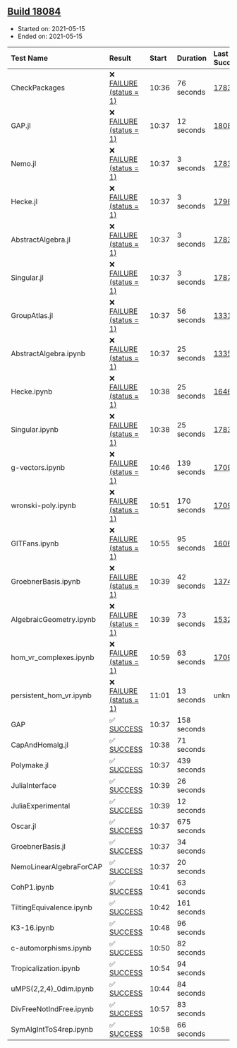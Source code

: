 ## [Build 18084](https://oscarci.mathematik.uni-kl.de/job/oscar/18084/)

* Started on: 2021-05-15
* Ended on: 2021-05-15

| Test Name    | Result | Start | Duration | Last Success | First Failure |
|:-------------|:-------|:------|:---------|:-------------|:--------------|
| CheckPackages | ❌ [FAILURE (status = 1)](https://oscarci.mathematik.uni-kl.de/job/oscar/18084/artifact/logs/build-18084/CheckPackages.log) | 10:36 | 76 seconds | [17832](https://oscarci.mathematik.uni-kl.de/job/oscar/17832/) | [17833](https://oscarci.mathematik.uni-kl.de/job/oscar/17833/) |
| GAP.jl | ❌ [FAILURE (status = 1)](https://oscarci.mathematik.uni-kl.de/job/oscar/18084/artifact/logs/build-18084/GAP.jl.log) | 10:37 | 12 seconds | [18083](https://oscarci.mathematik.uni-kl.de/job/oscar/18083/) | [18084](https://oscarci.mathematik.uni-kl.de/job/oscar/18084/) |
| Nemo.jl | ❌ [FAILURE (status = 1)](https://oscarci.mathematik.uni-kl.de/job/oscar/18084/artifact/logs/build-18084/Nemo.jl.log) | 10:37 | 3 seconds | [17835](https://oscarci.mathematik.uni-kl.de/job/oscar/17835/) | [17836](https://oscarci.mathematik.uni-kl.de/job/oscar/17836/) |
| Hecke.jl | ❌ [FAILURE (status = 1)](https://oscarci.mathematik.uni-kl.de/job/oscar/18084/artifact/logs/build-18084/Hecke.jl.log) | 10:37 | 3 seconds | [17987](https://oscarci.mathematik.uni-kl.de/job/oscar/17987/) | [17988](https://oscarci.mathematik.uni-kl.de/job/oscar/17988/) |
| AbstractAlgebra.jl | ❌ [FAILURE (status = 1)](https://oscarci.mathematik.uni-kl.de/job/oscar/18084/artifact/logs/build-18084/AbstractAlgebra.jl.log) | 10:37 | 3 seconds | [17831](https://oscarci.mathematik.uni-kl.de/job/oscar/17831/) | [17832](https://oscarci.mathematik.uni-kl.de/job/oscar/17832/) |
| Singular.jl | ❌ [FAILURE (status = 1)](https://oscarci.mathematik.uni-kl.de/job/oscar/18084/artifact/logs/build-18084/Singular.jl.log) | 10:37 | 3 seconds | [17871](https://oscarci.mathematik.uni-kl.de/job/oscar/17871/) | [17872](https://oscarci.mathematik.uni-kl.de/job/oscar/17872/) |
| GroupAtlas.jl | ❌ [FAILURE (status = 1)](https://oscarci.mathematik.uni-kl.de/job/oscar/18084/artifact/logs/build-18084/GroupAtlas.jl.log) | 10:37 | 56 seconds | [13311](https://oscarci.mathematik.uni-kl.de/job/oscar/13311/) | [13312](https://oscarci.mathematik.uni-kl.de/job/oscar/13312/) |
| AbstractAlgebra.ipynb | ❌ [FAILURE (status = 1)](https://oscarci.mathematik.uni-kl.de/job/oscar/18084/artifact/logs/build-18084/AbstractAlgebra.ipynb.log) | 10:37 | 25 seconds | [13355](https://oscarci.mathematik.uni-kl.de/job/oscar/13355/) | [13356](https://oscarci.mathematik.uni-kl.de/job/oscar/13356/) |
| Hecke.ipynb | ❌ [FAILURE (status = 1)](https://oscarci.mathematik.uni-kl.de/job/oscar/18084/artifact/logs/build-18084/Hecke.ipynb.log) | 10:38 | 25 seconds | [16463](https://oscarci.mathematik.uni-kl.de/job/oscar/16463/) | [16464](https://oscarci.mathematik.uni-kl.de/job/oscar/16464/) |
| Singular.ipynb | ❌ [FAILURE (status = 1)](https://oscarci.mathematik.uni-kl.de/job/oscar/18084/artifact/logs/build-18084/Singular.ipynb.log) | 10:38 | 25 seconds | [17835](https://oscarci.mathematik.uni-kl.de/job/oscar/17835/) | [17836](https://oscarci.mathematik.uni-kl.de/job/oscar/17836/) |
| g-vectors.ipynb | ❌ [FAILURE (status = 1)](https://oscarci.mathematik.uni-kl.de/job/oscar/18084/artifact/logs/build-18084/g-vectors.ipynb.log) | 10:46 | 139 seconds | [17099](https://oscarci.mathematik.uni-kl.de/job/oscar/17099/) | [17100](https://oscarci.mathematik.uni-kl.de/job/oscar/17100/) |
| wronski-poly.ipynb | ❌ [FAILURE (status = 1)](https://oscarci.mathematik.uni-kl.de/job/oscar/18084/artifact/logs/build-18084/wronski-poly.ipynb.log) | 10:51 | 170 seconds | [17098](https://oscarci.mathematik.uni-kl.de/job/oscar/17098/) | [17099](https://oscarci.mathematik.uni-kl.de/job/oscar/17099/) |
| GITFans.ipynb | ❌ [FAILURE (status = 1)](https://oscarci.mathematik.uni-kl.de/job/oscar/18084/artifact/logs/build-18084/GITFans.ipynb.log) | 10:55 | 95 seconds | [16068](https://oscarci.mathematik.uni-kl.de/job/oscar/16068/) | [16069](https://oscarci.mathematik.uni-kl.de/job/oscar/16069/) |
| GroebnerBasis.ipynb | ❌ [FAILURE (status = 1)](https://oscarci.mathematik.uni-kl.de/job/oscar/18084/artifact/logs/build-18084/GroebnerBasis.ipynb.log) | 10:39 | 42 seconds | [13748](https://oscarci.mathematik.uni-kl.de/job/oscar/13748/) | [13749](https://oscarci.mathematik.uni-kl.de/job/oscar/13749/) |
| AlgebraicGeometry.ipynb | ❌ [FAILURE (status = 1)](https://oscarci.mathematik.uni-kl.de/job/oscar/18084/artifact/logs/build-18084/AlgebraicGeometry.ipynb.log) | 10:39 | 73 seconds | [15322](https://oscarci.mathematik.uni-kl.de/job/oscar/15322/) | [15323](https://oscarci.mathematik.uni-kl.de/job/oscar/15323/) |
| hom_vr_complexes.ipynb | ❌ [FAILURE (status = 1)](https://oscarci.mathematik.uni-kl.de/job/oscar/18084/artifact/logs/build-18084/hom_vr_complexes.ipynb.log) | 10:59 | 63 seconds | [17099](https://oscarci.mathematik.uni-kl.de/job/oscar/17099/) | [17100](https://oscarci.mathematik.uni-kl.de/job/oscar/17100/) |
| persistent_hom_vr.ipynb | ❌ [FAILURE (status = 1)](https://oscarci.mathematik.uni-kl.de/job/oscar/18084/artifact/logs/build-18084/persistent_hom_vr.ipynb.log) | 11:01 | 13 seconds | unknown | unknown |
| GAP | ✅ [SUCCESS](https://oscarci.mathematik.uni-kl.de/job/oscar/18084/artifact/logs/build-18084/GAP.log) | 10:37 | 158 seconds |  |  |
| CapAndHomalg.jl | ✅ [SUCCESS](https://oscarci.mathematik.uni-kl.de/job/oscar/18084/artifact/logs/build-18084/CapAndHomalg.jl.log) | 10:38 | 71 seconds |  |  |
| Polymake.jl | ✅ [SUCCESS](https://oscarci.mathematik.uni-kl.de/job/oscar/18084/artifact/logs/build-18084/Polymake.jl.log) | 10:37 | 439 seconds |  |  |
| JuliaInterface | ✅ [SUCCESS](https://oscarci.mathematik.uni-kl.de/job/oscar/18084/artifact/logs/build-18084/JuliaInterface.log) | 10:39 | 26 seconds |  |  |
| JuliaExperimental | ✅ [SUCCESS](https://oscarci.mathematik.uni-kl.de/job/oscar/18084/artifact/logs/build-18084/JuliaExperimental.log) | 10:39 | 12 seconds |  |  |
| Oscar.jl | ✅ [SUCCESS](https://oscarci.mathematik.uni-kl.de/job/oscar/18084/artifact/logs/build-18084/Oscar.jl.log) | 10:37 | 675 seconds |  |  |
| GroebnerBasis.jl | ✅ [SUCCESS](https://oscarci.mathematik.uni-kl.de/job/oscar/18084/artifact/logs/build-18084/GroebnerBasis.jl.log) | 10:37 | 34 seconds |  |  |
| NemoLinearAlgebraForCAP | ✅ [SUCCESS](https://oscarci.mathematik.uni-kl.de/job/oscar/18084/artifact/logs/build-18084/NemoLinearAlgebraForCAP.log) | 10:37 | 20 seconds |  |  |
| CohP1.ipynb | ✅ [SUCCESS](https://oscarci.mathematik.uni-kl.de/job/oscar/18084/artifact/logs/build-18084/CohP1.ipynb.log) | 10:41 | 63 seconds |  |  |
| TiltingEquivalence.ipynb | ✅ [SUCCESS](https://oscarci.mathematik.uni-kl.de/job/oscar/18084/artifact/logs/build-18084/TiltingEquivalence.ipynb.log) | 10:42 | 161 seconds |  |  |
| K3-16.ipynb | ✅ [SUCCESS](https://oscarci.mathematik.uni-kl.de/job/oscar/18084/artifact/logs/build-18084/K3-16.ipynb.log) | 10:48 | 96 seconds |  |  |
| c-automorphisms.ipynb | ✅ [SUCCESS](https://oscarci.mathematik.uni-kl.de/job/oscar/18084/artifact/logs/build-18084/c-automorphisms.ipynb.log) | 10:50 | 82 seconds |  |  |
| Tropicalization.ipynb | ✅ [SUCCESS](https://oscarci.mathematik.uni-kl.de/job/oscar/18084/artifact/logs/build-18084/Tropicalization.ipynb.log) | 10:54 | 94 seconds |  |  |
| uMPS(2,2,4)_0dim.ipynb | ✅ [SUCCESS](https://oscarci.mathematik.uni-kl.de/job/oscar/18084/artifact/logs/build-18084/uMPS-2-2-4-_0dim.ipynb.log) | 10:44 | 84 seconds |  |  |
| DivFreeNotIndFree.ipynb | ✅ [SUCCESS](https://oscarci.mathematik.uni-kl.de/job/oscar/18084/artifact/logs/build-18084/DivFreeNotIndFree.ipynb.log) | 10:57 | 83 seconds |  |  |
| SymAlgIntToS4rep.ipynb | ✅ [SUCCESS](https://oscarci.mathematik.uni-kl.de/job/oscar/18084/artifact/logs/build-18084/SymAlgIntToS4rep.ipynb.log) | 10:58 | 66 seconds |  |  |
